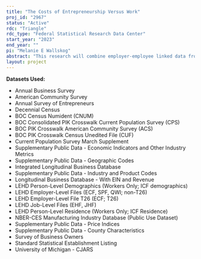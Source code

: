 ```yaml
---
title: "The Costs of Entrepreneurship Versus Work"
proj_id: "2967"
status: "Active"
rdc: "Triangle"
rdc_type: "Federal Statistical Research Data Center"
start_year: "2023"
end_year: ""
pi: "Melanie E Wallskog"
abstract: "This research will combine employer-employee linked data from the Longitudinal Employment and Household Dynamics (LEHD) program with other administrative and survey data from the U.S. Census Bureau, as well as external data, to analyze how differential "costs" between entrepreneurship and standard work impact workers' decisions about entering into entrepreneurship, as well as the associated business outcomes of those ventures. The project will analyze these topics through the lens of two populations that have potentially costly access to entrepreneurship and standard work: immigrants and justice-impacted individuals. Both immigrants and justice-impacted individuals face various frictions in both the labor market and the ability to engage in entrepreneurship - frictions such as regulation and discrimination, credit market frictions, and social and cultural barriers. Yet, both groups are important sources of new firms in the United States. The researchers will exploit the various frictions faced by these groups to better understand the entrepreneurial process, asking under what circumstances these populations start and grow businesses and affect their local economies, and ultimately how the Census Bureau can better capture outcomes for young businesses founded by these groups. These analyses will shed light on entrepreneurial decisions and outcomes and help provide a better understanding of choices between work and entrepreneurship."
layout: project
---
```


**Datasets Used:**

  - Annual Business Survey 
  - American Community Survey 
  - Annual Survey of Entrepreneurs 
  - Decennial Census 
  - BOC Census Numident (CNUM) 
  - BOC Consolidated PIK Crosswalk Current Population Survey (CPS) 
  - BOC PIK Crosswalk American Community Survey (ACS) 
  - BOC PIK Crosswalk Census Unedited File (CUF) 
  - Current Population Survey March Supplement 
  - Supplementary Public Data - Economic Indicators and Other Industry Metrics 
  - Supplementary Public Data - Geographic Codes 
  - Integrated Longitudinal Business Database 
  - Supplementary Public Data - Industry and Product Codes 
  - Longitudinal Business Database - With EIN and Revenue 
  - LEHD Person-Level Demographics (Workers Only; ICF demographics) 
  - LEHD Employer-Level Files (ECF, SPF, QWI; non-T26) 
  - LEHD Employer-Level File T26 (ECF; T26) 
  - LEHD Job-Level Files (EHF, JHF) 
  - LEHD Person-Level Residence (Workers Only; ICF Residence) 
  - NBER-CES Manufacturing Industry Database (Public Use Dataset) 
  - Supplementary Public Data - Price Indices 
  - Supplementary Public Data - County Characteristics 
  - Survey of Business Owners 
  - Standard Statistical Establishment Listing 
  - University of Michigan - CJARS 

